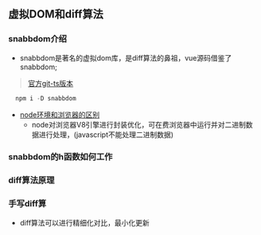 
## 虚拟DOM和diff算法

  ### snabbdom介绍
  - snabbdom是著名的虚拟dom库，是diff算法的鼻祖，vue源码借鉴了snabbdom;
  > [官方git-ts版本](https://github.com/snabbdom/snabbdom)
  ```javascript
    npm i -D snabbdom
  ```
  - [node环境和浏览器的区别](https://www.cnblogs.com/webARM/p/5004595.html)
    - node对浏览器V8引擎进行封装优化，可在费浏览器中运行并对二进制数据进行处理，(javascript不能处理二进制数据)
  
  ### snabbdom的h函数如何工作
  ### diff算法原理
  ### 手写diff算
  - diff算法可以进行精细化对比，最小化更新